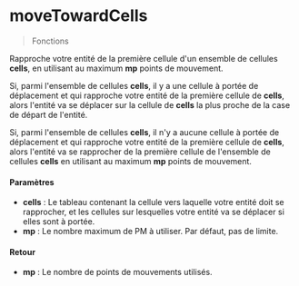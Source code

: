 # moveTowardCells
> Fonctions

Rapproche votre entité de la première cellule d'un ensemble de cellules **cells**, en utilisant au maximum **mp** points de mouvement.

Si, parmi l'ensemble de cellules **cells**, il y a une cellule à portée de déplacement et qui rapproche votre entité de la première cellule de **cells**, alors l'entité va se déplacer sur la cellule de **cells** la plus proche de la case de départ de l'entité.

Si, parmi l'ensemble de cellules **cells**, il n'y a aucune cellule à portée de déplacement et qui rapproche votre entité de la première cellule de **cells**, alors l'entité va se rapprocher de la première cellule de l'ensemble de cellules **cells** en utilisant au maximum **mp** points de mouvement.

#### Paramètres

- **cells** : Le tableau contenant la cellule vers laquelle votre entité doit se rapprocher, et les cellules sur lesquelles votre entité va se déplacer si elles sont à portée.
- **mp** : Le nombre maximum de PM à utiliser. Par défaut, pas de limite.

#### Retour

- **mp** : Le nombre de points de mouvements utilisés.
